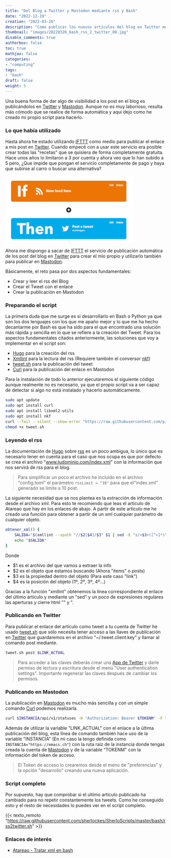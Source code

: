 ```yaml
---
title: "Del Blog a Twitter y Mastodon mediante rss y Bash"
date: "2022-12-19"
creation: "2022-03-26"
description: "Como publicar los nuevos artículos del blog en Twitter mediante un script en Bash"
thumbnail: "images/20220326_bash_rss_2_twitter_00.jpg"
disable_comments: true
authorbox: false
toc: true
mathjax: false
categories:
- "computing"
tags:
- "bash"
draft: false
weight: 5
---
```

Una buena forma de dar algo de visibilidad a los post en el blog es publicándolos en [Twitter] y [Mastodon]. Aunque no es muy laborioso, resulta más cómodo que se realice de forma automática y aquí dejo como he creado mi propio script para hacerlo.
<!--more-->
### Lo que había utilizado
Hasta ahora he estado utilizando [IFTTT] como medio para publicar el enlace a mis post en [Twitter]. Cuando empecé con a usar este servicio era posible crear todas las "recetas" que se quisiera de forma completamente gratuita. Hace unos años lo limitaron a 3 por cuenta y ahora veo que lo han subido a 5 pero, ¿Que impide que pongan el servicio completamente de pago y haya que subirse al carro o buscar una alternativa?

![image-01]

Ahora me dispongo a sacar de [IFTTT] el servicio de publicación automática de los post del blog en [Twitter] para crear el mio propio y utilizarlo también para publicar en [Mastodon].

Básicamente, el reto pasa por dos aspectos fundamentales:
- Crear y leer el rss del Blog
- Crear el Tweet con el enlace
- Crear la publicación en Mastodon

### Preparando el script
La primera duda que me surge es si desarrollarlo en Bash o Python ya que son los dos lenguajes con los que me apaño mejor y lo que me ha hecho decantarme por Bash es que ha sido para el que encontrado una solución más rápida y sencilla en lo que se refiere a la creación del Tweet. Para los aspectos fundamentales citados anteriormente, las soluciones que voy a implementar en el script son:

- [Hugo] para la creación del rss
- [Xmllint] para la lectura del rss (Requiere también el conversor [nkf])
- [tweet.sh] para la publicación del tweet
- [Curl] para la publicación del enlace en Mastodon

Para la instalación de todo lo anterior ejecutaremos el siguiente código aunque realmente no es necesario, ya que el propio script va a ser capaz de detectar si algo no está instalado y hacerlo automáticamente.


``` bash
sudo apt update
sudo apt install curl
sudo apt install libxml2-utils
sudo apt install nkf
curl --fail --silent --show-error "https://raw.githubusercontent.com/piroor/tweet.sh/trunk/tweet.sh" --output tweet.sh
chmod +x tweet.sh
```

### Leyendo el rss
La documentación de [Hugo] sobre [rss] es un poco ambigua, lo único que es necesario tener en cuenta para el caso que nos ocupa es que por defecto se crea el archivo "www.tudominio.com/index.xml" con la información que nos servirá de rss para el blog.

> Para simplificar un poco el archivo he incluido en el archivo "config.toml" el parámetro `rssLimit = "10"` para que el"index.xml" generado se limite a 10 post.

La siguiente necesidad que se nos plantea es la extracción de información desde el archivo xml. Para esto te recomiendo que leas el artículo de Atareao que hay en los enlaces de abajo. A partir de este artículo me he creado una función para obtener a partir de un xml cualquier parámetro de cualquier objeto.

``` bash
obtener_xml() {
    SALIDA="$(xmllint --xpath "//$2[$4]/$3" $1 | sed -E "s/<$3>([^<]*)\/<\/$3>/\1/g")"
    echo "$SALIDA"
}
```
Donde
- $1 es el archivo del que vamos a extraer la info
- $2 es el objeto que estamos buscando (Ahora "items" o posts)
- $3 es la propiedad dentro del objeto (Para este caso "link")
- $4 es la posición del objeto (1º, 2º, 3º, 4º...)

Gracias a la función "xmllint" obtenemos la línea correspondiente al enlace del último artículo y mediante un "sed" y un poco de expresiones regulares las aperturas y cierre html "<link>" y "</link>.

### Publicando en Twitter
Para publicar el enlace del artículo como tweet a tu cuenta de Twitter  he usado [tweet.sh] que sólo necesita tener acceso a las llaves de publicación en [Twitter] que guardaremos en el archivo "~/.tweet.client.key" y llamar al comando post mediante.

``` bash
tweet.sh post $LINK_ACTUAL
```

> Para acceder a las claves deberás crear una [App de Twitter] y darle permiso de lectura y escritura desde el menú "User authentication settings". Importante regenerar las claves después de cambiar los permisos.


### Publicando en Mastodon
La publicación en [Mastodon] es mucho más sencilla y con un simple comando [Curl] podemos realizarla.

```Bash
curl $INSTANCIA/api/v1/statuses -H "Authorization: Bearer $TOKENM" -F "status=Lo último de mi blog $LINK_ACTUAL"
```
Además de utilizar la variable "LINK_ACTUAL" con el enlace a la última publicación del blog, esta línea de comando también hace uso de la variable "INSTANCIA" (En mi caso la tengo definida como `INSTANCIA="https://emacs.ch"`) con la ruta raíz de la instancia donde tengas creada la cuenta de [Mastodon] y de la variable "TOKENM" con la información del token de acceso.

> El Token de acceso lo crearemos desde el menú de "preferencias" y la opción "desarrollo" creando una nueva aplicación.

### Script completo
Por supuesto, hay que comprobar si el ultimo artículo publicado ha cambiado para no repetir constantemente los tweets. Como he conseguido esto y el resto de necesidades lo puedes ver en el script completo.

{{< texto_remoto "https://raw.githubusercontent.com/sherlockes/SherloScripts/master/bash/rss2twitter.sh" >}}

### Enlaces de interés
- [Atareao - Tratar xml en bash](https://atareao.es/como/xml-en-bash/)

[App de Twitter]: https://apps.twitter.com/
[Curl]: https://curl.se
[tweet.sh]: https://github.com/piroor/tweet.sh
[Developer Portal]: https://developer.twitter.com
[Hugo]: https://gohugo.io
[IFTTT]: https://ifttt.com
[Mastodon]: https://joinmastodon.org/es
[nkf]: https://github.com/dmc/nkf
[rss]: https://gohugo.io/templates/rss/
[Twitter]: https://twitter.com/sherblogpro
[Xmllint]: https://gnome.pages.gitlab.gnome.org/libxml2/xmllint.html

[image-01]: /images/20220326_bash_rss_2_twitter_01.jpg
[image-02]: /images/20220326_bash_rss_2_twitter_02.jpg
[image-03]: /images/20220326_bash_rss_2_twitter_03.jpg
[image-04]: /images/20220326_bash_rss_2_twitter_04.jpg
[image-05]: /images/20220326_bash_rss_2_twitter_05.jpg
[image-06]: /images/20220326_bash_rss_2_twitter_06.jpg
[image-07]: /images/20220326_bash_rss_2_twitter_07.jpg
[image-08]: /images/20220326_bash_rss_2_twitter_08.jpg
[image-09]: /images/20220326_bash_rss_2_twitter_09.jpg
